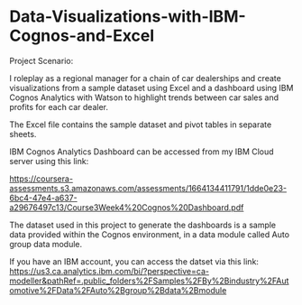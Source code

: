 # Data-Visualizations-with-IBM-Cognos-and-Excel

Project Scenario: 

I roleplay as a regional manager for a chain of car dealerships and create visualizations from a sample dataset using Excel and
a dashboard using IBM Cognos Analytics with Watson to highlight trends between car sales and profits for
each car dealer.

The Excel file contains the sample dataset and pivot tables in separate sheets. 

IBM Cognos Analytics Dashboard can be accessed from my IBM Cloud server using this link:

https://coursera-assessments.s3.amazonaws.com/assessments/1664134411791/1dde0e23-6bc4-47e4-a637-a29676497c13/Course3Week4%20Cognos%20Dashboard.pdf

The dataset used in this project to generate the dashboards is a sample data provided within the Cognos environment, in a data module called Auto group data module.

If you have an IBM account, you can access the datset via this link:
https://us3.ca.analytics.ibm.com/bi/?perspective=ca-modeller&pathRef=.public_folders%2FSamples%2FBy%2Bindustry%2FAutomotive%2FData%2FAuto%2Bgroup%2Bdata%2Bmodule

